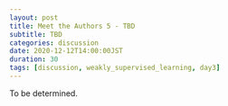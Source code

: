 ```yaml
---
layout: post
title: Meet the Authors 5 - TBD
subtitle: TBD
categories: discussion
date: 2020-12-12T14:00:00JST
duration: 30
tags: [discussion, weakly_supervised_learning, day3]
---
```


To be determined.
